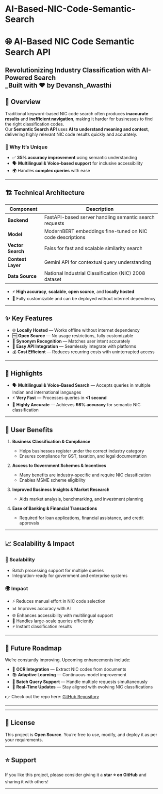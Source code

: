# AI-Based-NIC-Code-Semantic-Search
# 🌐 AI-Based NIC Code Semantic Search API  
**Revolutionizing Industry Classification with AI-Powered Search**  
_Built with ❤️ by Devansh_Awasthi
---

## 🚀 Overview

Traditional keyword-based NIC code search often produces **inaccurate results** and **inefficient navigation**, making it harder for businesses to find the right classification codes.  
Our **Semantic Search API** uses **AI to understand meaning and context**, delivering highly relevant NIC code results quickly and accurately.

### 🧠 Why It’s Unique
- ✅ **35% accuracy improvement** using semantic understanding  
- 🗣 **Multilingual & Voice-based support** for inclusive accessibility  
- 🌍 Handles **complex queries** with ease

---

## 🏗 Technical Architecture

| Component         | Description |
|--------------------|-------------|
| **Backend**       | FastAPI-based server handling semantic search requests |
| **Model**         | ModernBERT embeddings fine-tuned on NIC code descriptions |
| **Vector Search** | Faiss for fast and scalable similarity search |
| **Context Layer** | Gemini API for contextual query understanding |
| **Data Source**   | National Industrial Classification (NIC) 2008 dataset |

- ⚡ **High accuracy**, **scalable**, **open source**, and **locally hosted**  
- 🧪 Fully customizable and can be deployed without internet dependency

---

## ✨ Key Features

- 🌐 **Locally Hosted** — Works offline without internet dependency  
- 🆓 **Open Source** — No usage restrictions, fully customizable  
- 🧠 **Synonym Recognition** — Matches user intent accurately  
- 🔌 **Easy API Integration** — Seamlessly integrate with platforms  
- 💰 **Cost Efficient** — Reduces recurring costs with uninterrupted access

---

## 🌟 Highlights

- 🗣 **Multilingual & Voice-Based Search** — Accepts queries in multiple Indian and international languages  
- ⚡ **Very Fast** — Processes queries in **<1 second**  
- 🎯 **Highly Accurate** — Achieves **98% accuracy** for semantic NIC classification

---

## 👥 User Benefits

1. **Business Classification & Compliance**  
   - Helps businesses register under the correct industry category  
   - Ensures compliance for GST, taxation, and legal documentation  

2. **Access to Government Schemes & Incentives**  
   - Many benefits are industry-specific and require NIC classification  
   - Enables MSME scheme eligibility  

3. **Improved Business Insights & Market Research**  
   - Aids market analysis, benchmarking, and investment planning  

4. **Ease of Banking & Financial Transactions**  
   - Required for loan applications, financial assistance, and credit approvals  

---

## 📈 Scalability & Impact

### 🔁 Scalability
- Batch processing support for multiple queries  
- Integration-ready for government and enterprise systems

### 🌍 Impact
- ⚡ Reduces manual effort in NIC code selection  
- 📊 Improves accuracy with AI  
- 🌐 Enhances accessibility with multilingual support  
- 🧠 Handles large-scale queries efficiently  
- ⚡ Instant classification results

---

## 🧭 Future Roadmap

We’re constantly improving. Upcoming enhancements include:

- 📝 **OCR Integration** — Extract NIC codes from documents  
- 📚 **Adaptive Learning** — Continuous model improvement  
- 🧪 **Batch Query Support** — Handle multiple requests simultaneously  
- 🔄 **Real-Time Updates** — Stay aligned with evolving NIC classifications

👉 Check out the repo here: [GitHub Repository](https://github.com/gitnoob101/nic_code_classifier)

---


---

## 📝 License

This project is **Open Source**. You’re free to use, modify, and deploy it as per your requirements.

---

## ⭐ Support

If you like this project, please consider giving it a **star ⭐ on GitHub** and sharing it with others!

---

